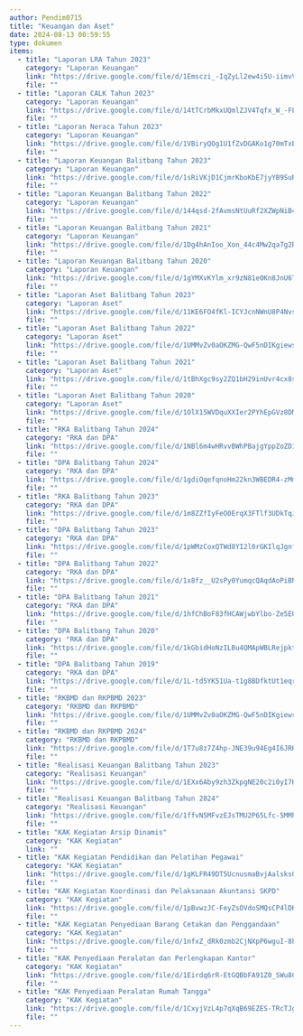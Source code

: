 ```yaml
---
author: Pendim0715
title: "Keuangan dan Aset"
date: 2024-08-13 00:59:55
type: dokumen
items: 
  - title: "Laporan LRA Tahun 2023"
    category: "Laporan Keuangan"
    link: "https://drive.google.com/file/d/1Emsczi_-IqZyLl2ew4i5U-iimvVdNzTe/preview"
    file: ""
  - title: "Laporan CALK Tahun 2023"
    category: "Laporan Keuangan"
    link: "https://drive.google.com/file/d/14tTCrbMkxUQmlZJV4Tqfx_W_-FLrxGNz/preview"
    file: ""
  - title: "Laporan Neraca Tahun 2023"
    category: "Laporan Keuangan"
    link: "https://drive.google.com/file/d/1VBiryQOg1U1fZvDGAKo1g70mTxBOJo-8/preview"
    file: ""
  - title: "Laporan Keuangan Balitbang Tahun 2023"
    category: "Laporan Keuangan"
    link: "https://drive.google.com/file/d/1sRiVKjD1CjmrKboKbE7jyYB9SuR04jgG/preview"
    file: ""
  - title: "Laporan Keuangan Balitbang Tahun 2022"
    category: "Laporan Keuangan"
    link: "https://drive.google.com/file/d/144qsd-2fAvmsNtUuRf2XZWpNiB44dQG0/preview"
    file: ""
  - title: "Laporan Keuangan Balitbang Tahun 2021"
    category: "Laporan Keuangan"
    link: "https://drive.google.com/file/d/1Dg4hAnIoo_Xon_44c4Mw2qa7g2RbsrpD/preview"
    file: ""
  - title: "Laporan Keuangan Balitbang Tahun 2020"
    category: "Laporan Keuangan"
    link: "https://drive.google.com/file/d/1gYMXvKYlm_xr9zN81e0Kn8JnU6TfYf4h/preview"
    file: ""
  - title: "Laporan Aset Balitbang Tahun 2023"
    category: "Laporan Aset"
    link: "https://drive.google.com/file/d/11KE6FO4fKl-ICYJcnNWnU8P4NvsqGu1w/preview"
    file: ""
  - title: "Laporan Aset Balitbang Tahun 2022"
    category: "Laporan Aset"
    link: "https://drive.google.com/file/d/1UMMvZv0aOKZMG-QwF5nDIKgiews_-SDq/preview"
    file: ""
  - title: "Laporan Aset Balitbang Tahun 2021"
    category: "Laporan Aset"
    link: "https://drive.google.com/file/d/1tBhXgc9sy2ZQ1bH29inUvr4cx8s1Ii0d/preview"
    file: ""
  - title: "Laporan Aset Balitbang Tahun 2020"
    category: "Laporan Aset"
    link: "https://drive.google.com/file/d/1OlX15WVDquXXIer2PYhEpGVz8DMBbp_2/preview"
    file: ""
  - title: "RKA Balitbang Tahun 2024"
    category: "RKA dan DPA"
    link: "https://drive.google.com/file/d/1NBl6m4wHRvvBWhPBajgYppZoZD1VuL9M/preview"
    file: ""
  - title: "DPA Balitbang Tahun 2024"
    category: "RKA dan DPA"
    link: "https://drive.google.com/file/d/1gdiOqefqnoHm22kn3WBEDR4-zMmIE5GM/preview"
    file: ""
  - title: "RKA Balitbang Tahun 2023"
    category: "RKA dan DPA"
    link: "https://drive.google.com/file/d/1m8ZZfIyFeO0ErqX3FTlf3UDkTqJ7K6HW/preview"
    file: ""
  - title: "DPA Balitbang Tahun 2023"
    category: "RKA dan DPA"
    link: "https://drive.google.com/file/d/1pWMzCoxQTWd8YI2l0rGKIlqJgnfYGRLk/preview"
    file: ""
  - title: "DPA Balitbang Tahun 2022"
    category: "RKA dan DPA"
    link: "https://drive.google.com/file/d/1x8fz__U2sPy0YumqcQAqdAoPiBNUDrbB/preview"
    file: ""
  - title: "DPA Balitbang Tahun 2021"
    category: "RKA dan DPA"
    link: "https://drive.google.com/file/d/1hfChBoF83fHCAWjwbYlbo-Ze5EUi_tIV/preview"
    file: ""
  - title: "DPA Balitbang Tahun 2020"
    category: "RKA dan DPA"
    link: "https://drive.google.com/file/d/1kGbidHoNzILBu4QMApWBLRejpktOJQZI/preview"
    file: ""
  - title: "DPA Balitbang Tahun 2019"
    category: "RKA dan DPA"
    link: "https://drive.google.com/file/d/1L-td5YK51Ua-t1g8BDfktUt1eqrzC9Xh/preview"
    file: ""
  - title: "RKBMD dan RKPBMD 2023"
    category: "RKBMD dan RKPBMD"
    link: "https://drive.google.com/file/d/1UMMvZv0aOKZMG-QwF5nDIKgiews_-SDq/preview"
    file: ""
  - title: "RKBMD dan RKPBMD 2024"
    category: "RKBMD dan RKPBMD"
    link: "https://drive.google.com/file/d/1T7u8z7Z4hp-JNE39u94Eg4I6JRHQodCX/preview"
    file: ""
  - title: "Realisasi Keuangan Balitbang Tahun 2023"
    category: "Realisasi Keuangan"
    link: "https://drive.google.com/file/d/1EXx6Aby9zh3ZkpgNE20c2i0yI7HCpChK/preview"
    file: ""
  - title: "Realisasi Keuangan Balitbang Tahun 2024"
    category: "Realisasi Keuangan"
    link: "https://drive.google.com/file/d/1ffvN5MFvzEJsTMU2P65Lfc-5MMhJJ5gv/preview"
    file: ""
  - title: "KAK Kegiatan Arsip Dinamis"
    category: "KAK Kegiatan"
    link: ""
  - title: "KAK Kegiatan Pendidikan dan Pelatihan Pegawai"
    category: "KAK Kegiatan"
    link: "https://drive.google.com/file/d/1gKLFR49DT5UcnusmaBvjAalsksGcCp9u/preview"
    file: ""
  - title: "KAK Kegiatan Koordinasi dan Pelaksanaan Akuntansi SKPD"
    category: "KAK Kegiatan"
    link: "https://drive.google.com/file/d/1pBvwzJC-FeyZsOVdoSMQsCP4lDK2fAQA/preview"
    file: ""
  - title: "KAK Kegiatan Penyediaan Barang Cetakan dan Penggandaan"
    category: "KAK Kegiatan"
    link: "https://drive.google.com/file/d/1nfxZ_dRk0zmb2CjNXpP6wguI-8hajYJU/preview"
    file: ""
  - title: "KAK Penyediaan Peralatan dan Perlengkapan Kantor"
    category: "KAK Kegiatan"
    link: "https://drive.google.com/file/d/1Eirdq6rR-EtGQBbFA91Z0_SWu8CqdfOt/preview"
    file: ""
  - title: "KAK Penyediaan Peralatan Rumah Tangga"
    category: "KAK Kegiatan"
    link: "https://drive.google.com/file/d/1CxyjVzL4p7qXqB69EZES-TRcTJgwD7vx/preview"
    file: ""
---
```

